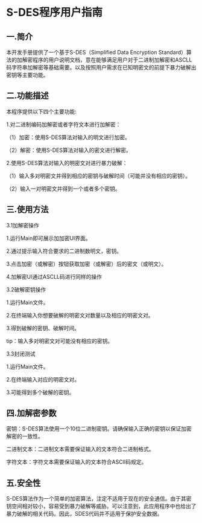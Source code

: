 # S-DES程序用户指南
## 一.简介
本开发手册提供了一个基于S-DES（Simplified Data Encryption Standard）算法的加解密程序的用户说明文档，意在能够满足用户对于二进制加解密和ASCLL码字符串加解密等基础需要。以及按照用户需求在已知明密文的前提下暴力破解出密钥等主要功能。

## 二.功能描述

本程序提供以下四个主要功能:

1.对二进制编码加解密或者字符文本进行加解密：

（1）加密：使用S-DES算法对输入的明文进行加密。

（2）解密：使用S-DES算法对输入的密文进行解密。

2.使用S-DES算法对输入的明密文对进行暴力破解：

（1）输入多对明密文并得到相应的密钥与破解时间（可能并没有相应的密钥）。

（2）输入一对明密文并得到一个或者多个密钥。

## 三.使用方法

3.1加解密操作

1.运行Main即可展示加加密UI界面。

2.通过提示输入符合要求的二进制数明文，密钥。

3.点击加密（或解密）按钮获取加密（或解密）后的密文（或明文）。
     
4.加解密UI通过ASCLL码进行同样的操作

3.2破解密钥操作

1.运行Main文件。

2.在终端输入你想要破解的明密文对数量以及相应的明密文对。

3.得到破解的密钥、破解时间。

tip：输入多对明密文对可能没有相应的密钥。

3.3封闭测试

1.运行Main文件。

2.在终端输入对应的明密文对。

3.可能得到多个破解的密钥。

## 四.加解密参数
密钥：S-DES算法使用一个10位二进制密钥。请确保输入正确的密钥以保证加密解密的一致性。

二进制文本：二进制文本需要保证输入的文本符合二进制格式。

字符文本：字符文本需要保证输入的文本符合ASCⅡ码规定。

## 五.安全性
S-DES算法作为一个简单的加密算法，注定不适用于现在的安全通信。由于其密钥空间相对较小，容易受到暴力破解等威胁。可以注意到，此应用程序中也给出了暴力破解的相关代码。因此，SDES代码并不适用于保护安全数据。
